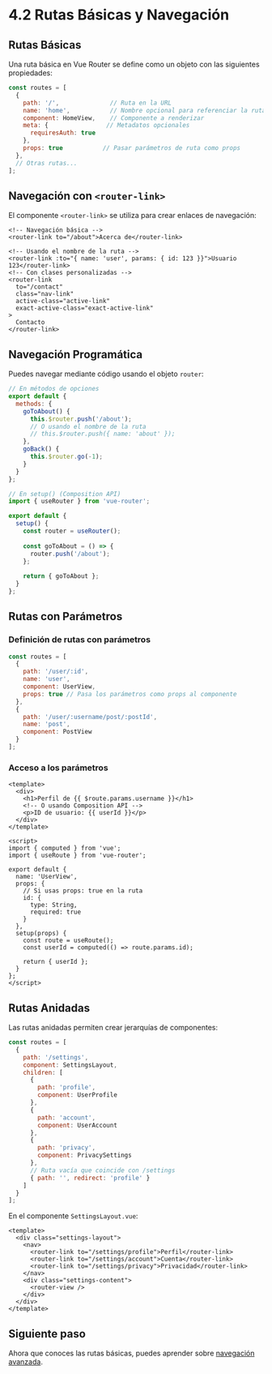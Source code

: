 # 4.2 Rutas Básicas y Navegación

## Rutas Básicas

Una ruta básica en Vue Router se define como un objeto con las siguientes propiedades:

```javascript
const routes = [
  {
    path: '/',              // Ruta en la URL
    name: 'home',           // Nombre opcional para referenciar la ruta
    component: HomeView,    // Componente a renderizar
    meta: {                // Metadatos opcionales
      requiresAuth: true
    },
    props: true           // Pasar parámetros de ruta como props
  },
  // Otras rutas...
];
```

## Navegación con `<router-link>`

El componente `<router-link>` se utiliza para crear enlaces de navegación:

```vue
<!-- Navegación básica -->
<router-link to="/about">Acerca de</router-link>

<!-- Usando el nombre de la ruta -->
<router-link :to="{ name: 'user', params: { id: 123 }}">Usuario 123</router-link>
<!-- Con clases personalizadas -->
<router-link 
  to="/contact"
  class="nav-link"
  active-class="active-link"
  exact-active-class="exact-active-link"
>
  Contacto
</router-link>
```

## Navegación Programática

Puedes navegar mediante código usando el objeto `router`:

```javascript
// En métodos de opciones
export default {
  methods: {
    goToAbout() {
      this.$router.push('/about');
      // O usando el nombre de la ruta
      // this.$router.push({ name: 'about' });
    },
    goBack() {
      this.$router.go(-1);
    }
  }
};

// En setup() (Composition API)
import { useRouter } from 'vue-router';

export default {
  setup() {
    const router = useRouter();
    
    const goToAbout = () => {
      router.push('/about');
    };
    
    return { goToAbout };
  }
};
```

## Rutas con Parámetros

### Definición de rutas con parámetros

```javascript
const routes = [
  {
    path: '/user/:id',
    name: 'user',
    component: UserView,
    props: true // Pasa los parámetros como props al componente
  },
  {
    path: '/user/:username/post/:postId',
    name: 'post',
    component: PostView
  }
];
```

### Acceso a los parámetros

```vue
<template>
  <div>
    <h1>Perfil de {{ $route.params.username }}</h1>
    <!-- O usando Composition API -->
    <p>ID de usuario: {{ userId }}</p>
  </div>
</template>

<script>
import { computed } from 'vue';
import { useRoute } from 'vue-router';

export default {
  name: 'UserView',
  props: {
    // Si usas props: true en la ruta
    id: {
      type: String,
      required: true
    }
  },
  setup(props) {
    const route = useRoute();
    const userId = computed(() => route.params.id);
    
    return { userId };
  }
};
</script>
```

## Rutas Anidadas

Las rutas anidadas permiten crear jerarquías de componentes:

```javascript
const routes = [
  {
    path: '/settings',
    component: SettingsLayout,
    children: [
      {
        path: 'profile',
        component: UserProfile
      },
      {
        path: 'account',
        component: UserAccount
      },
      {
        path: 'privacy',
        component: PrivacySettings
      },
      // Ruta vacía que coincide con /settings
      { path: '', redirect: 'profile' }
    ]
  }
];
```

En el componente `SettingsLayout.vue`:

```vue
<template>
  <div class="settings-layout">
    <nav>
      <router-link to="/settings/profile">Perfil</router-link>
      <router-link to="/settings/account">Cuenta</router-link>
      <router-link to="/settings/privacy">Privacidad</router-link>
    </nav>
    <div class="settings-content">
      <router-view />
    </div>
  </div>
</template>
```

## Siguiente paso

Ahora que conoces las rutas básicas, puedes aprender sobre [navegación avanzada](navegacion-avanzada.md).
